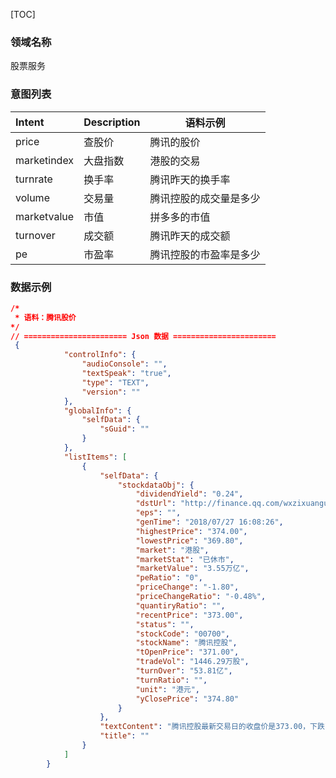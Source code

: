 [TOC]

### 领域名称

股票服务

### 意图列表

| Intent                         | Description                    | 语料示例                    |
| :----------------------------- | ------------------------------ | --------------------------- |
| price                          | 查股价                         |腾讯的股价                   |
| marketindex                    | 大盘指数                       |	港股的交易                  |
| turnrate                       | 换手率                         |腾讯昨天的换手率             |
| volume                         | 交易量                         |腾讯控股的成交量是多少       |
| marketvalue                    | 市值                           |拼多多的市值                |
| turnover                       | 成交额                         |腾讯昨天的成交额             |
| pe                             | 市盈率                          |腾讯控股的市盈率是多少      |



### 数据示例

```json
/*
 * 语料：腾讯股价
*/ 
// ======================= Json 数据 =======================
 {
            "controlInfo": {
                "audioConsole": "", 
                "textSpeak": "true", 
                "type": "TEXT", 
                "version": ""
            }, 
            "globalInfo": {
                "selfData": {
                    "sGuid": ""
                }
            }, 
            "listItems": [
                {
                    "selfData": {
                        "stockdataObj": {
                            "dividendYield": "0.24", 
                            "dstUrl": "http://finance.qq.com/wxzixuangu/index.htm#/stock/hk00700", 
                            "eps": "", 
                            "genTime": "2018/07/27 16:08:26", 
                            "highestPrice": "374.00", 
                            "lowestPrice": "369.80", 
                            "market": "港股", 
                            "marketStat": "已休市", 
                            "marketValue": "3.55万亿", 
                            "peRatio": "0", 
                            "priceChange": "-1.80", 
                            "priceChangeRatio": "-0.48%", 
                            "quantiryRatio": "", 
                            "recentPrice": "373.00", 
                            "status": "", 
                            "stockCode": "00700", 
                            "stockName": "腾讯控股", 
                            "tOpenPrice": "371.00", 
                            "tradeVol": "1446.29万股", 
                            "turnOver": "53.81亿", 
                            "turnRatio": "", 
                            "unit": "港元", 
                            "yClosePrice": "374.80"
                        }
                    }, 
                    "textContent": "腾讯控股最新交易日的收盘价是373.00，下跌了1.80，降幅0.48%", 
                    "title": ""
                }
            ]
        }
  

```

